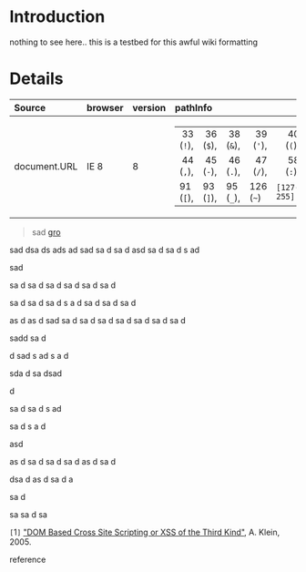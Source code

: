# Introduction #

nothing to see here.. this is a testbed for this awful wiki formatting

# Details #


| **Source** | **browser** | **version** | **pathInfo** |
|:-----------|:------------|:------------|:-------------|
| document.URL |   IE 8      |  8          | <table align='right'><tr align='right'><td> 33 (<code>!</code>),</td><td> 36 (<code>$</code>),</td><td> 38 (<code>&amp;</code>),</td><td> 39 (<code>'</code>),</td><td> 40 (<code>(</code>),</td><td> 41 (<code>)</code>),</td><td> 42 (<code>*</code>),</td><td> 43 (<code>+</code>),</td></tr><tr align='right'><td> 44 (<code>,</code>),</td><td> 45 (<code>-</code>),</td><td> 46 (<code>.</code>),</td><td> 47 (<code>/</code>),</td><td> 58 (<code>:</code>),</td><td> 59 (<code>;</code>),</td><td> 61 (<code>=</code>),</td><td> 64 (<code>@</code>),</td></tr><tr><td> 91 (<code>[</code>),</td><td> 93 (<code>]</code>),</td><td> 95 (<code>_</code>), </td><td>126 (<code>~</code>)</td><td><code>[127-255]</code></td></tr></table> |

> sad [gro](#1.md)



sad
dsa
ds
ads
ad
sad
sa
d
sa
d
asd
sa
d
sa
d
s
ad

sad

sa
d
sa
d
sa
d
sa
d
sa
d
sa
d

sa
d
sa
d
sa
d
s
a
d
sa
d
sa
d
sa
d

as
d
as
d
sad
sa
d
sa
d
sa
d
sa
d
sa
d
sa
d
sa
d



sadd
sa
d


d
sad
s
ad
s
a
d


sda
d
sa
dsad

d

sa
d
sa
d
s
ad

sa
d
s
a
d






asd

as
d
sa
d
sa
d
sa
d
as
d
sa
d



dsa
d
as
d
sa
d
a


sa
d

sa
sa
d
sa

<a><code>[</code>1<code>]</code></a> ["DOM Based Cross Site Scripting or XSS of the Third Kind"](http://www.webappsec.org/projects/articles/071105.shtml), A. Klein, 2005.

reference